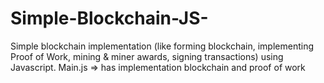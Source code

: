 # Simple-Blockchain-JS-
Simple blockchain implementation (like forming blockchain, implementing Proof of Work, mining &amp; miner awards, signing transactions) using Javascript.
Main.js => has implementation blockchain and proof of work

